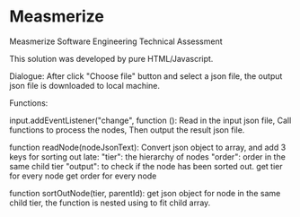# Measmerize
Measmerize Software Engineering Technical Assessment

This solution was developed by pure HTML/Javascript.

Dialogue: After click "Choose file" button and select a json file, the output json file is downloaded to local machine.

Functions:

input.addEventListener("change", function (): 
  Read in the input json file, 
  Call functions to process the nodes, 
  Then output the result json file.

function readNode(nodeJsonText):
  Convert json object to array, and add 3 keys for sorting out late:
    "tier": the hierarchy of nodes
    "order": order in the same child tier
    "output": to check if the node has been sorted out.
  get tier for every node
  get order for every node

function sortOutNode(tier, parentId):
  get json object for node in the same child tier,
  the function is nested using to fit child array.
